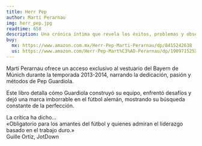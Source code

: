 ```yaml
---
title: Herr Pep
author: Martí Perarnau
img: herr_pep.jpg
readtime: 658
description: Una crónica íntima que revela los éxitos, problemas y obsesiones de Pep Guardiola durante su tiempo en el Bayern de Múnich.
buy:
  mx: https://www.amazon.com.mx/Herr-Pep-Marti-Perarnau/dp/8415242638
  us: https://www.amazon.com/Herr-Pep-Mart%C3%AD-Perarnau/dp/190971525X
---
```


Martí Perarnau ofrece un acceso exclusivo al vestuario del Bayern de Múnich durante la temporada 2013-2014, narrando la dedicación, pasión y métodos de Pep Guardiola.  

Este libro detalla cómo Guardiola construyó su equipo, enfrentó desafíos y dejó una marca imborrable en el fútbol alemán, mostrando su búsqueda constante de la perfección.  

La crítica ha dicho...  
«Obligatorio para los amantes del fútbol y quienes admiran el liderazgo basado en el trabajo duro.»  
Guille Ortiz, JotDown
